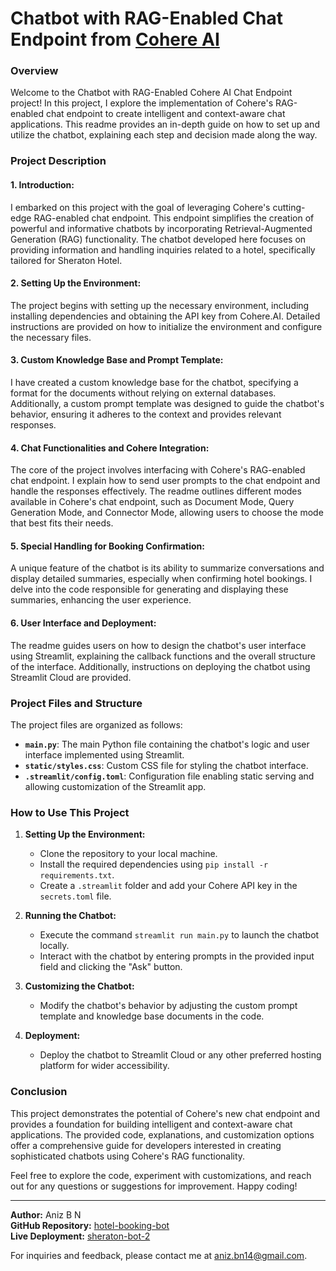 # Chatbot with RAG-Enabled Chat Endpoint from [Cohere AI](https://cohere.com/)  

### Overview

Welcome to the Chatbot with RAG-Enabled Cohere AI Chat Endpoint project! In this project, I explore the implementation of Cohere's RAG-enabled chat endpoint to create intelligent and context-aware chat applications. This readme provides an in-depth guide on how to set up and utilize the chatbot, explaining each step and decision made along the way.

### Project Description

#### 1. **Introduction:**
I embarked on this project with the goal of leveraging Cohere's cutting-edge RAG-enabled chat endpoint. This endpoint simplifies the creation of powerful and informative chatbots by incorporating Retrieval-Augmented Generation (RAG) functionality. The chatbot developed here focuses on providing information and handling inquiries related to a hotel, specifically tailored for Sheraton Hotel.

#### 2. **Setting Up the Environment:**
The project begins with setting up the necessary environment, including installing dependencies and obtaining the API key from Cohere.AI. Detailed instructions are provided on how to initialize the environment and configure the necessary files.

#### 3. **Custom Knowledge Base and Prompt Template:**
I have created a custom knowledge base for the chatbot, specifying a format for the documents without relying on external databases. Additionally, a custom prompt template was designed to guide the chatbot's behavior, ensuring it adheres to the context and provides relevant responses.

#### 4. **Chat Functionalities and Cohere Integration:**
The core of the project involves interfacing with Cohere's RAG-enabled chat endpoint. I explain how to send user prompts to the chat endpoint and handle the responses effectively. The readme outlines different modes available in Cohere's chat endpoint, such as Document Mode, Query Generation Mode, and Connector Mode, allowing users to choose the mode that best fits their needs.

#### 5. **Special Handling for Booking Confirmation:**
A unique feature of the chatbot is its ability to summarize conversations and display detailed summaries, especially when confirming hotel bookings. I delve into the code responsible for generating and displaying these summaries, enhancing the user experience.

#### 6. **User Interface and Deployment:**
The readme guides users on how to design the chatbot's user interface using Streamlit, explaining the callback functions and the overall structure of the interface. Additionally, instructions on deploying the chatbot using Streamlit Cloud are provided.

### Project Files and Structure

The project files are organized as follows:

- **`main.py`**: The main Python file containing the chatbot's logic and user interface implemented using Streamlit.
- **`static/styles.css`**: Custom CSS file for styling the chatbot interface.
- **`.streamlit/config.toml`**: Configuration file enabling static serving and allowing customization of the Streamlit app.

### How to Use This Project

1. **Setting Up the Environment:**
   - Clone the repository to your local machine.
   - Install the required dependencies using `pip install -r requirements.txt`.
   - Create a `.streamlit` folder and add your Cohere API key in the `secrets.toml` file.

2. **Running the Chatbot:**
   - Execute the command `streamlit run main.py` to launch the chatbot locally.
   - Interact with the chatbot by entering prompts in the provided input field and clicking the "Ask" button.

3. **Customizing the Chatbot:**
   - Modify the chatbot's behavior by adjusting the custom prompt template and knowledge base documents in the code.

4. **Deployment:**
   - Deploy the chatbot to Streamlit Cloud or any other preferred hosting platform for wider accessibility.

### Conclusion

This project demonstrates the potential of Cohere's new chat endpoint and provides a foundation for building intelligent and context-aware chat applications. The provided code, explanations, and customization options offer a comprehensive guide for developers interested in creating sophisticated chatbots using Cohere's RAG functionality.

Feel free to explore the code, experiment with customizations, and reach out for any questions or suggestions for improvement. Happy coding!

---

**Author:** Aniz B N  
**GitHub Repository:** [hotel-booking-bot](https://github.com/4N1Z/hotel-coChat-Cohere)  
**Live Deployment:** [sheraton-bot-2](https://your-live-deployment-url.com)

For inquiries and feedback, please contact me at [aniz.bn14@gmail.com](mailto:aniz.bn14@gmail.com]).